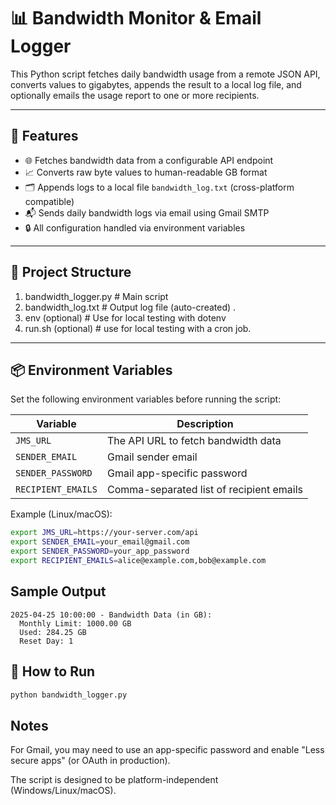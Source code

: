 # 📊 Bandwidth Monitor & Email Logger

This Python script fetches daily bandwidth usage from a remote JSON API, converts values to gigabytes, appends the result to a local log file, and optionally emails the usage report to one or more recipients.

---

## 🔧 Features

- 🌐 Fetches bandwidth data from a configurable API endpoint
- 📈 Converts raw byte values to human-readable GB format
- 🗂 Appends logs to a local file `bandwidth_log.txt` (cross-platform compatible)
- 📬 Sends daily bandwidth logs via email using Gmail SMTP
- 🔒 All configuration handled via environment variables

---

## 📁 Project Structure

1. bandwidth_logger.py # Main script 
1. bandwidth_log.txt # Output log file (auto-created) .
1. env (optional) # Use for local testing with dotenv
1. run.sh (optional) # use for local testing with a cron job.

---

## 📦 Environment Variables

Set the following environment variables before running the script:

| Variable           | Description                                |
|--------------------|--------------------------------------------|
| `JMS_URL`          | The API URL to fetch bandwidth data        |
| `SENDER_EMAIL`     | Gmail sender email                         |
| `SENDER_PASSWORD`  | Gmail app-specific password                |
| `RECIPIENT_EMAILS` | Comma-separated list of recipient emails   |

Example (Linux/macOS):
```bash
export JMS_URL=https://your-server.com/api
export SENDER_EMAIL=your_email@gmail.com
export SENDER_PASSWORD=your_app_password
export RECIPIENT_EMAILS=alice@example.com,bob@example.com
```

## Sample Output
```
2025-04-25 10:00:00 - Bandwidth Data (in GB):
  Monthly Limit: 1000.00 GB
  Used: 284.25 GB
  Reset Day: 1
```

## 🚀 How to Run
```bash
python bandwidth_logger.py


```

## Notes
For Gmail, you may need to use an app-specific password and enable "Less secure apps" (or OAuth in production).

The script is designed to be platform-independent (Windows/Linux/macOS).